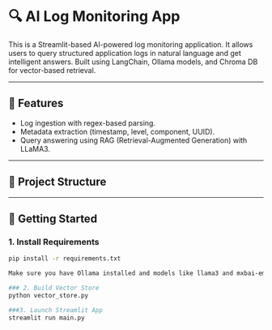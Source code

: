 
# 🔍 AI Log Monitoring App

This is a Streamlit-based AI-powered log monitoring application. It allows users to query structured application logs in natural language and get intelligent answers. Built using LangChain, Ollama models, and Chroma DB for vector-based retrieval.

---

## 🧠 Features

- Log ingestion with regex-based parsing.
- Metadata extraction (timestamp, level, component, UUID).
- Query answering using RAG (Retrieval-Augmented Generation) with LLaMA3.

---

## 📁 Project Structure


---

## 🚀 Getting Started

### 1. Install Requirements

```bash
pip install -r requirements.txt

Make sure you have Ollama installed and models like llama3 and mxbai-embed-large pulled

### 2. Build Vector Store
python vector_store.py

###3. Launch Streamlit App
streamlit run main.py

